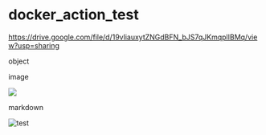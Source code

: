 # docker_action_test

https://drive.google.com/file/d/19vliauxytZNGdBFN_bJS7qJKmqplIBMq/view?usp=sharing

object 

<object data="https://drive.google.com/uc?export=download&id=19vliauxytZNGdBFN_bJS7qJKmqplIBMq" type="image/svg+xml" />

image 

<img src="https://drive.google.com/uc?export=download&id=19vliauxytZNGdBFN_bJS7qJKmqplIBMq">

markdown

![test](https://drive.google.com/uc?export=download&id=19vliauxytZNGdBFN_bJS7qJKmqplIBMq)
